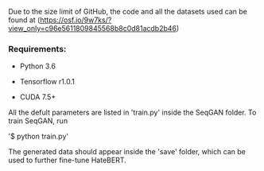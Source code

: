 Due to the size limit of GitHub, the code and all the datasets used can be found at (https://osf.io/9w7ks/?view_only=c96e5611809845568b8c0d81acdb2b46)

### Requirements:

  - Python 3.6
  
  - Tensorflow r1.0.1
  
  - CUDA 7.5+
  
  
  
  
All the defult parameters are listed in 'train.py' inside the SeqGAN folder. To train SeqGAN, run


'$ python train.py'


The generated data should appear inside the 'save' folder, which can be used to further fine-tune HateBERT. 
